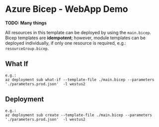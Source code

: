 # Azure Bicep - WebApp Demo

**TODO: Many things**

All resources in this template can be deployed by using the `main.bicep`. Bicep templates are **idempotent**; however, module templates can be deployed individually, if only one resource is required, e.g.: `resourceGroup.bicep`.

## What If
```
e.g.:
az deployment sub what-if --template-file ./main.bicep --parameters './parameters.prod.json'  -l westus2
```

## Deployment
```
e.g.:
az deployment sub create --template-file ./main.bicep --parameters './parameters.prod.json'  -l westus2
```
